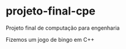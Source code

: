 # projeto-final-cpe
 Projeto final de computação para engenharia

 Fizemos um jogo de bingo em C++ 
